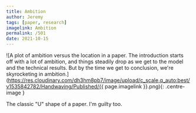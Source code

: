 ```yaml
---
title: Ambition
author: Jeremy
tags: [paper, research]
imagelink: Ambition
permalink: /501
date: 2021-10-15
---
```


![A plot of ambition versus the location in a paper. The introduction starts off with a lot of ambition, and things steadily drop as we get to the model and the technical results. But by the time we get to conclusion, we're skyrocketing in ambition.](https://res.cloudinary.com/dh3hm8pb7/image/upload/c_scale,q_auto:best/v1535842782/Handwaving/Published/{{ page.imagelink }}.png){: .centre-image }

The classic "U" shape of a paper. I'm guilty too.
